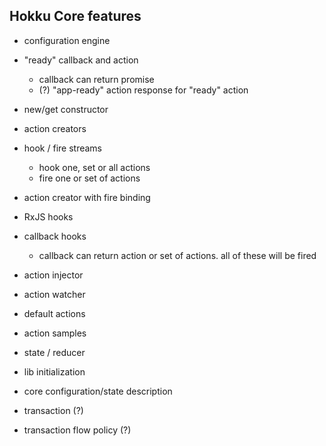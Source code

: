 
## Hokku Core features

- configuration engine
- "ready" callback and action
    - callback can return promise
    - (?) "app-ready" action response for "ready" action
- new/get constructor
- action creators
- hook / fire streams
    - hook one, set or all actions
    - fire one or set of actions
- action creator with fire binding
- RxJS hooks
- callback hooks
    - callback can return action or set of actions. all of these will be fired
- action injector
- action watcher
- default actions
- action samples
- state / reducer
- lib initialization
- core configuration/state description

- transaction (?)
- transaction flow policy (?)
